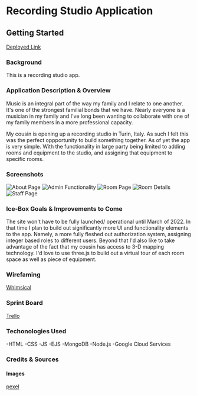 # Recording Studio Application


## **Getting Started**

[Deployed Link](https://recording-studio-app.herokuapp.com/)


### **Background** 

This is a recording studio app. 

### **Application Description & Overview** 

Music is an integral part of the way my family and I relate to one another. It's one of the strongest familial bonds that we have. Nearly everyone is a musician in my family and I've long been wanting to collaborate with one of my family members in a more professional capacity. 

My cousin is opening up a recording studio in Turin, Italy. As such I felt this was the perfect oppportunity to build something together. As of yet the app is very simple. With the functionality in large party being limited to adding rooms and equipment to the studio, and assigning that equipment to specific rooms.




### **Screenshots**

![About Page]()
![Admin Functionality]()
![Room Page]()
![Room Details]()
![Staff Page]()


### **Ice-Box Goals & Improvements to Come** 

The site won't have to be fully launched/ operational until March of 2022. In that time I plan to build out significantly more UI and functionality elements to the app. Namely, a more fully fleshed out authorization system, assigning integer based roles to different users. Beyond that I'd also like to take advantage of the fact that my cousin has access to 3-D mapping technology. I'd love to use three.js to build out a virtual tour of each room space as well as piece of equipment. 

### **Wirefaming**

[Whimsical](https://whimsical.com/studio-app-NEsvV8EBNSJyh8xQqvqPb)

### **Sprint Board**

[Trello](https://trello.com/invite/b/4hJYMTYn/f96b5374157d417efd36594e05b58d4f/studio-app-sprint-board)

### **Techonologies Used**

-HTML 
-CSS 
-JS
-EJS
-MongoDB
-Node.js
-Google Cloud Services

### **Credits & Sources** 

#### Images 

  [pexel](https://images.pexels.com/photos/352505/pexels-photo-352505.jpeg?auto=compress&cs=tinysrgb&dpr=3&h=750&w=1260)
  
